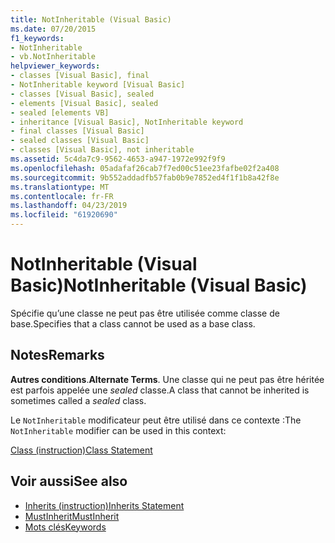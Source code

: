 ```yaml
---
title: NotInheritable (Visual Basic)
ms.date: 07/20/2015
f1_keywords:
- NotInheritable
- vb.NotInheritable
helpviewer_keywords:
- classes [Visual Basic], final
- NotInheritable keyword [Visual Basic]
- classes [Visual Basic], sealed
- elements [Visual Basic], sealed
- sealed [elements VB]
- inheritance [Visual Basic], NotInheritable keyword
- final classes [Visual Basic]
- sealed classes [Visual Basic]
- classes [Visual Basic], not inheritable
ms.assetid: 5c4da7c9-9562-4653-a947-1972e992f9f9
ms.openlocfilehash: 05adafaf26cab7f7ed00c51ee23fafbe02f2a408
ms.sourcegitcommit: 9b552addadfb57fab0b9e7852ed4f1f1b8a42f8e
ms.translationtype: MT
ms.contentlocale: fr-FR
ms.lasthandoff: 04/23/2019
ms.locfileid: "61920690"
---
```

# <a name="notinheritable-visual-basic"></a><span data-ttu-id="e4841-102">NotInheritable (Visual Basic)</span><span class="sxs-lookup"><span data-stu-id="e4841-102">NotInheritable (Visual Basic)</span></span>
<span data-ttu-id="e4841-103">Spécifie qu’une classe ne peut pas être utilisée comme classe de base.</span><span class="sxs-lookup"><span data-stu-id="e4841-103">Specifies that a class cannot be used as a base class.</span></span>  
  
## <a name="remarks"></a><span data-ttu-id="e4841-104">Notes</span><span class="sxs-lookup"><span data-stu-id="e4841-104">Remarks</span></span>  
 <span data-ttu-id="e4841-105">**Autres conditions**.</span><span class="sxs-lookup"><span data-stu-id="e4841-105">**Alternate Terms**.</span></span> <span data-ttu-id="e4841-106">Une classe qui ne peut pas être héritée est parfois appelée une *sealed* classe.</span><span class="sxs-lookup"><span data-stu-id="e4841-106">A class that cannot be inherited is sometimes called a *sealed* class.</span></span>  
  
 <span data-ttu-id="e4841-107">Le `NotInheritable` modificateur peut être utilisé dans ce contexte :</span><span class="sxs-lookup"><span data-stu-id="e4841-107">The `NotInheritable` modifier can be used in this context:</span></span>  
  
 [<span data-ttu-id="e4841-108">Class (instruction)</span><span class="sxs-lookup"><span data-stu-id="e4841-108">Class Statement</span></span>](../../../visual-basic/language-reference/statements/class-statement.md)  
  
## <a name="see-also"></a><span data-ttu-id="e4841-109">Voir aussi</span><span class="sxs-lookup"><span data-stu-id="e4841-109">See also</span></span>

- [<span data-ttu-id="e4841-110">Inherits (instruction)</span><span class="sxs-lookup"><span data-stu-id="e4841-110">Inherits Statement</span></span>](../../../visual-basic/language-reference/statements/inherits-statement.md)
- [<span data-ttu-id="e4841-111">MustInherit</span><span class="sxs-lookup"><span data-stu-id="e4841-111">MustInherit</span></span>](../../../visual-basic/language-reference/modifiers/mustinherit.md)
- [<span data-ttu-id="e4841-112">Mots clés</span><span class="sxs-lookup"><span data-stu-id="e4841-112">Keywords</span></span>](../../../visual-basic/language-reference/keywords/index.md)
